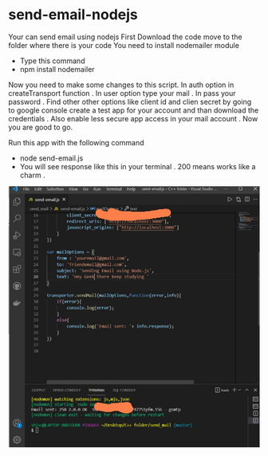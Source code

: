 # send-email-nodejs
Your can send email using nodejs
First Download the code move to the folder where there is your code You need to install nodemailer module 
- Type this command 
- npm install nodemailer

Now you need to make some changes to this script. In auth option in createTransport function . In user option type your mail . In pass your password . Find other other options like client id and clien secret by going to google console create a test app for your account and than download the credentials . Also enable less secure app access in your mail account . Now you are good to go. 

Run this app with the following command 
- node send-email.js
- You will see response like this in your terminal . 200 means works like a charm .

![alt text](https://github.com/coolb0y/send-email-nodejs/blob/main/images/WhatsApp%20Image%202021-07-03%20at%2012.34.48%20PM.jpeg?raw=true)


